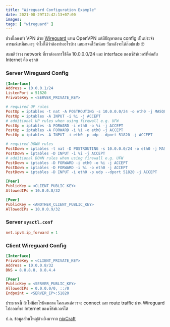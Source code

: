 ```yaml
---
title: "Wireguard Configuration Example"
date: 2021-08-29T12:42:13+07:00
images:
tags: [ "wireguard" ]
---
```


ช่วงนี้ลองทำ VPN ด้วย [Wireguard](https://www.wireguard.com/) แทน OpenVPN แต่มีปัญหาตอน config เป็นประจำ อารมณ์เหมือนงงๆ จำไม่ได้ว่าต้องทำอะไรบ้าง เลยมาจดไว้หน่อย วันหลังจะได้ก๊อปแปะ 🙄

สมมติว่าวง network ที่เราต้องการใช้คือ 10.0.0.0/24 และ interface ของเซิร์ฟเวอร์ที่ต่อกับ Internet คือ `eth0`

### Server Wireguard Config

``` ini
[Interface]
Address = 10.0.0.1/24
ListenPort = 51820
PrivateKey = <SERVER_PRIVATE_KEY>

# required UP rules
PostUp = iptables -t nat -A POSTROUTING -s 10.0.0.0/24 -o eth0 -j MASQUERADE
PostUp = iptables -A INPUT -i %i -j ACCEPT
# additional UP rules when using firewall e.g. UFW
PostUp = iptables -A FORWARD -i eth0 -o %i -j ACCEPT
PostUp = iptables -A FORWARD -i %i -o eth0 -j ACCEPT
PostUp = iptables -A INPUT -i eth0 -p udp --dport 51820 -j ACCEPT

# required DOWN rules
PostDown = iptables -t nat -D POSTROUTING -s 10.0.0.0/24 -o eth0 -j MASQUERADE
PostDown = iptables -D INPUT -i %i -j ACCEPT
# additional DOWN rules when using firewall e.g. UFW
PostDown = iptables -D FORWARD -i eth0 -o %i -j ACCEPT
PostDown = iptables -D FORWARD -i %i -o eth0 -j ACCEPT
PostDown = iptables -D INPUT -i eth0 -p udp --dport 51820 -j ACCEPT

[Peer]
PublicKey = <CLIENT_PUBLIC_KEY>
AllowedIPs = 10.0.0.8/32

[Peer]
PublicKey = <ANOTHER_CLIENT_PUBLIC_KEY>
AllowedIPs = 10.0.0.9/32
```

### Server `sysctl.conf`

``` ini
net.ipv4.ip_forward = 1
```

### Client Wireguard Config

``` ini
[Interface]
PrivateKey = <CLIENT_PRIVATE_KEY>
Address = 10.0.0.8/32
DNS = 8.8.8.8, 8.8.4.4

[Peer]
PublicKey = <SERVER_PUBLIC_KEY>
AllowedIPs = 0.0.0.0/0, ::/0
Endpoint = <SERVER_IP>:51820
```

ประมาณนี้ ถ้าไม่มีอะไรผิดพลาด ไคลเอนต์ควรจะ connect และ route traffic ผ่าน Wireguard ไปออกที่ขา Internet ของเซิร์ฟเวอร์ได้

ป.ล. ข้อมูลส่วนใหญ่อ้างอิงมาจาก [nixCraft](https://www.cyberciti.biz/faq/how-to-set-up-wireguard-firewall-rules-in-linux/)

